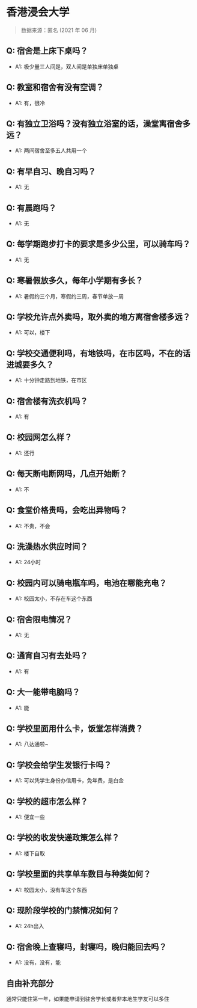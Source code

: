 # 香港浸会大学

> 数据来源：匿名 (2021 年 06 月)

## Q: 宿舍是上床下桌吗？

- A1: 极少量三人间是，双人间是单独床单独桌

## Q: 教室和宿舍有没有空调？

- A1: 有，很冷

## Q: 有独立卫浴吗？没有独立浴室的话，澡堂离宿舍多远？

- A1: 两间宿舍至多五人共用一个

## Q: 有早自习、晚自习吗？

- A1: 无

## Q: 有晨跑吗？

- A1: 无

## Q: 每学期跑步打卡的要求是多少公里，可以骑车吗？

- A1: 无

## Q: 寒暑假放多久，每年小学期有多长？

- A1: 暑假约三个月，寒假约三周，春节单放一周

## Q: 学校允许点外卖吗，取外卖的地方离宿舍楼多远？

- A1: 可以，楼下

## Q: 学校交通便利吗，有地铁吗，在市区吗，不在的话进城要多久？

- A1: 十分钟走路到地铁，在市区

## Q: 宿舍楼有洗衣机吗？

- A1: 有

## Q: 校园网怎么样？

- A1: 还行

## Q: 每天断电断网吗，几点开始断？

- A1: 不

## Q: 食堂价格贵吗，会吃出异物吗？

- A1: 不贵，不会

## Q: 洗澡热水供应时间？

- A1: 24小时

## Q: 校园内可以骑电瓶车吗，电池在哪能充电？

- A1: 校园太小，不存在车这个东西

## Q: 宿舍限电情况？

- A1: 无

## Q: 通宵自习有去处吗？

- A1: 有

## Q: 大一能带电脑吗？

- A1: 能

## Q: 学校里面用什么卡，饭堂怎样消费？

- A1: 八达通啦\~

## Q: 学校会给学生发银行卡吗？

- A1: 可以凭学生身份办信用卡，免年费，是白金

## Q: 学校的超市怎么样？

- A1: 便宜一些

## Q: 学校的收发快递政策怎么样？

- A1: 楼下自取

## Q: 学校里面的共享单车数目与种类如何？

- A1: 校园太小，没有车这个东西

## Q: 现阶段学校的门禁情况如何？

- A1: 24h出入

## Q: 宿舍晚上查寝吗，封寝吗，晚归能回去吗？

- A1: 没有，没有，能

## 自由补充部分

通常只能住第一年，如果能申请到驻舍学长或者非本地生学友可以多住